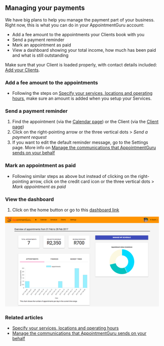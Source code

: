 ## Managing your payments

We have big plans to help you manage the payment part of your business. Right now, this is what you can do in your AppointmentGuru account:

* Add a fee amount to the appointments your Clients book with you
* Send a payment reminder
* Mark an appointment as paid
* View a dashboard showing your total income, how much has been paid and what is still outstanding

Make sure that your Client is loaded properly, with contact details included: [Add your Clients](https://appointmentguru.github.io/Tutorials/pages/add-your-clients).

### Add a fee amount to the appointments

* Following the steps on [Specify your services, locations and operating hours](https://appointmentguru.github.io/Tutorials/pages/specify-services-locations-hours), make sure an amount is added when you setup your Services.

### Send a payment reminder

1. Find the appointment (via the [Calendar page](http://portal.appointmentguru.co/#/calendar)) or the Client (via the [Client page](http://portal.appointmentguru.co/#/clients))
2. Click on the right-pointing arrow or the three vertical dots > *Send a payment request*
3. If you want to edit the default reminder message, go to the Settings page. More info on [Manage the communications that AppointmentGuru sends on your behalf](https://appointmentguru.github.io/Tutorials/pages/manage-communications)

### Mark an appointment as paid

* Following similar steps as above but instead of clicking on the right-pointing arrow, click on the credit card icon or the three vertical dots > *Mark appointment as paid*

### View the dashboard

1. Click on the home button or go to this [dashboard link](http://portal.appointmentguru.co/#/)

![Navigation](images/managing-your-payments/dashboard.png)

### Related articles

* [Specify your services, locations and operating hours](specify-services-locations-hours)
* [Manage the communications that AppointmentGuru sends on your behalf](manage-communications)

